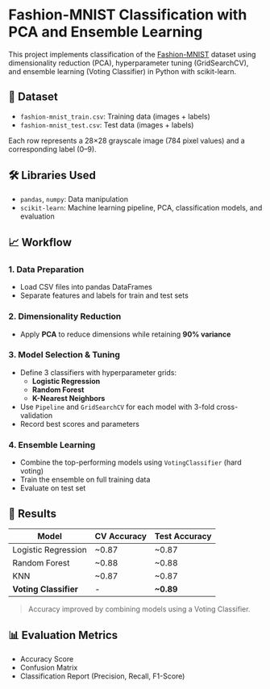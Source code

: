 # Fashion-MNIST Classification with PCA and Ensemble Learning

This project implements classification of the [Fashion-MNIST](https://www.kaggle.com/datasets/zalando-research/fashionmnist) dataset using dimensionality reduction (PCA), hyperparameter tuning (GridSearchCV), and ensemble learning (Voting Classifier) in Python with scikit-learn.

## 📂 Dataset

- `fashion-mnist_train.csv`: Training data (images + labels)
- `fashion-mnist_test.csv`: Test data (images + labels)

Each row represents a 28×28 grayscale image (784 pixel values) and a corresponding label (0–9).

## 🛠️ Libraries Used

- `pandas`, `numpy`: Data manipulation
- `scikit-learn`: Machine learning pipeline, PCA, classification models, and evaluation

## 📈 Workflow

### 1. Data Preparation
- Load CSV files into pandas DataFrames
- Separate features and labels for train and test sets

### 2. Dimensionality Reduction
- Apply **PCA** to reduce dimensions while retaining **90% variance**

### 3. Model Selection & Tuning
- Define 3 classifiers with hyperparameter grids:
  - **Logistic Regression**
  - **Random Forest**
  - **K-Nearest Neighbors**
- Use `Pipeline` and `GridSearchCV` for each model with 3-fold cross-validation
- Record best scores and parameters

### 4. Ensemble Learning
- Combine the top-performing models using `VotingClassifier` (hard voting)
- Train the ensemble on full training data
- Evaluate on test set

## 🧪 Results

| Model                | CV Accuracy | Test Accuracy |
|---------------------|-------------|---------------|
| Logistic Regression | ~0.87       | ~0.87         |
| Random Forest       | ~0.88       | ~0.88         |
| KNN                 | ~0.87       | ~0.87         |
| **Voting Classifier** | -           | **~0.89**     |

> Accuracy improved by combining models using a Voting Classifier.

## 📊 Evaluation Metrics

- Accuracy Score
- Confusion Matrix
- Classification Report (Precision, Recall, F1-Score)
